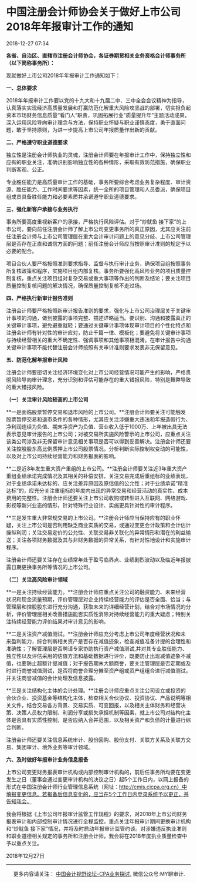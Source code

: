 ﻿中国注册会计师协会关于做好上市公司2018年年报审计工作的通知
===============================

2018-12-27 07:34

**各省、自治区、直辖市注册会计师协会，各证券期货相关业务资格会计师事务所（以下简称事务所）：**

现就做好上市公司2018年年报审计工作通知如下：

**一、总体要求**

2018年年报审计工作要以党的十九大和十九届二中、三中全会会议精神为指导，认真落实实现经济高质量发展和打赢防范化解重大风险攻坚战的部署，切实担负起资本市场财务信息质量“看门人”职责，巩固拓展行业“质量提升年”主题活动成果，深入运用风险导向审计理念与方法，保持职业怀疑与职业谨慎态度，勇于直面问题，敢于坚持原则，为进一步提高上市公司年报质量作出新的贡献。

**二、严格遵守职业道德要求**

独立性是注册会计师执业的灵魂，注册会计师要在年报审计工作中，保持独立性和应有的职业关注，准确识别影响独立性的各种情形，采取有效防范措施，确保职业判断客观、公正。

专业胜任能力是高质量审计工作的基础，事务所要综合考虑业务复杂程度、审计资源、胜任能力、工作时间要求等因素，统一全所的项目管理和人员委派，确保项目组成员具备胜任能力和必要素质并承诺遵守职业道德要求。

**三、强化新客户承接与业务执行**

事务所要高度重视新客户的承接，严格执行风险评估。对于“炒鱿鱼 接下家”的上市公司，要向前任注册会计师了解上市公司变更事务所的真正原因，尤其应关注前任注册会计师与上市公司管理层在重大会计审计问题上的意见分歧、上市公司管理层是否存在正直和诚信方面的问题；前任注册会计师应当按照审计准则的规定予以必要的配合。

项目合伙人要严格按照准则要求指导、监督与执行审计业务，确保项目组按照事务所复核政策和程序，实施项目组内部复核。事务所要强化高风险业务的项目质量控制复核，重点关注项目组对复杂交易或重大事项等作出的判断及结论；要关注项目质量控制复核问题的解决情况，确保质量控制复核不走过场。

**四、严格执行新审计报告准则**

注册会计师要严格按照新审计报告准则的要求，强化与上市公司治理层关于关键审计事项的沟通，做到披露的事项完整、描述详略适当。要识别、沟通和披露真正的关键审计事项，避免避重就轻；要通过关键审计事项体现审计项目的个性化特点和注册会计师有针对性的审计应对，防止千篇一律、模板化；要避免将关键审计事项与持续经营相关的重大不确定性、强调事项和其他事项相混淆。在审计报告中沟通关键审计事项不能代替注册会计师按照有关审计准则要求发表非无保留意见。

**五、防范化解年报审计风险**

注册会计师要密切关注经济环境变化对上市公司经营情况可能产生的影响，严格贯彻风险导向审计理念，充分识别和评估可能存在的重大错报风险，特别是舞弊导致的重大错报风险。

**（一）关注审计风险较高的上市公司**

**一是面临股票暂停交易和退市风险的上市公司。**注册会计师要关注可能触发股票暂停交易和退市条件的各种情形，尤其应关注涉嫌重大违法和年报造假行为、净利润连续为负值、期末净资产为负值、营业收入低于1000万、上年被出具无法表示意见审计报告的上市公司；对被交易所实施风险警示的上市公司，应重点关注该类公司涉及非无保留审计意见相关事项是否可以得到妥善解决。注册会计师还要关注控股股东高比例质押上市公司股票情况，分析判断实际控制权变动的可能性，以及对上市公司持续经营能力和财务报表的影响。

**二是近****3****年发生重大资产重组的上市公司。**注册会计师要关注近3年重大资产重组业绩承诺完成情况及其相关的补偿安排，关注交易完成后重组标的业绩表现，对于业绩承诺未达标的，应关注差异原因及原估值的公允性；对于业绩承诺“精准达标”的，应充分关注重组标的年度内出现的异常交易和经营活动的真实性、成本费用的完整性。注册会计师还要关注上市公司收购或转型进入互联网、网络游戏、影视等新兴业态的情形，针对特殊行业设计、实施更具针对性的审计程序。

**三是发生重大非常规交易的上市公司。**注册会计师应当保持应有的职业怀疑，关注上市公司是否利用缺乏商业实质的交易，或通过变更会计政策和会计估计操纵利润；关注交易定价的公允性、关联交易非关联化的异常情形和潜在的利益输送；关注各项财务数据及其与非财务数据的异常关系，有针对性地设计和实施审计程序。

注册会计师还要关注存在业绩常年处于盈亏临界点、业绩剧烈波动以及临近年报披露日期更换事务所等情况的上市公司。

**（二）关注高风险审计领域**

**一是关注持续经营能力。**注册会计师应重点关注公司的融资能力、未来经营状况和现金流量预期，评价管理层对企业持续经营能力的评估是否全面、恰当；与管理层和控股股东进行充分沟通，获取未来的详细经营计划，结合对市场情况的分析，评价管理层相关改善措施能否实质性消除对持续经营能力的重大疑虑；特别关注持续经营能力评价结果对审计意见的影响。

**二是关注资产减值测试。**注册会计师应充分考虑上市公司年度经营状况和未来盈利能力，综合判断相关资产是否存在减值迹象，检查减值准备计提的合理性和准确性；了解管理层是否聘请专家协助执行资产减值测试,并对其专业胜任能力、独立性以及评估采用的估值方法和基础数据进行评价，既要防止出现减值迹象不减值，也要防止超额计提减值；对于报告期末大额商誉，要关注管理层是否定期或及时进行商誉减值测试，是否将商誉合理分摊至资产组或资产组组合进行减值测试，并关注商誉减值的会计处理及信息披露。

**三是关注结构化主体的会计处理。**注册会计师应重点关注公司设立或投资的合伙企业、投资基金等结构化主体，检查相关合伙协议、投资协议、产品说明等相关文件，结合交易各方背景、交易实质、可变回报，以及相关主体财务和经营决策、决策人员权力限制、利润分享或损失承担机制等因素，就上市公司对结构化主体是否具有实质性控制，是否应纳入合并范围，以及相关资产和负债的计量进行综合判断。

注册会计师还要关注信息系统审计、股份回购、股份支付、关联方关系及关联方交易、集团审计、境外业务等审计领域。

**六、及时做好年报审计业务信息报备**

上市公司变更财务报表审计机构或内部控制审计机构的，前后任事务所均要在变更发生之日（董事会通过变更审计机构的决议之日）起5个工作日内，以网上报备的形式在中国注册会计师行业管理信息系统（网址：http://cmis.cicpa.org.cn）中填报变更信息。若报备后信息变化的，应当在5个工作日内登录系统予以更正，并告知我会。

我会将根据《上市公司年报审计监管工作规程》的要求，对2018年上市公司财务报表审计和内部控制审计情况进行全程监控，重点关注年报审计期间更换审计机构和“炒鱿鱼 接下家”情况，并将及时启动年报审计监管约谈。对涉嫌违反执业准则和职业道德相关规定的事务所和注册会计师，我会将在2018年度执业质量检查中予以重点关注。

2018年12月27日

* * *

     更多内容请关注： [中国会计视野论坛-CPA业务探讨.](https://bbs.esnai.com/thread-5354530-1-3.html) 微信公众号:MY聊审计.